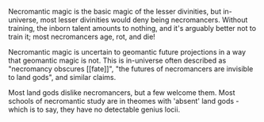 Necromantic magic is the basic magic of the lesser divinities, but in-universe, most lesser divinities would deny being necromancers.  Without training, the inborn talent amounts to nothing, and it's arguably better not to train it; most necromancers age, rot, and die!

Necromantic magic is uncertain to geomantic future projections in a way that geomantic magic is not.  This is in-universe often described as "necromancy obscures [[fate]]", "the futures of necromancers are invisible to land gods", and similar claims.

Most land gods dislike necromancers, but a few welcome them.  Most schools of necromantic study are in theomes with 'absent' land gods - which is to say, they have no detectable genius locii.